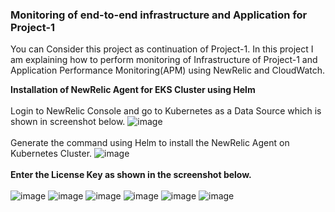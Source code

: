 ### Monitoring of end-to-end infrastructure and Application for Project-1
You can Consider this project as continuation of Project-1. In this project I am explaining how to perform monitoring of Infrastructure of Project-1 and Application Performance Monitoring(APM) using NewRelic and CloudWatch.

**Installation of NewRelic Agent for EKS Cluster using Helm**
<br><br/>
Login to NewRelic Console and go to Kubernetes as a Data Source which is shown in screenshot below.
![image](https://github.com/singhritesh85/DevOps-Project/assets/56765895/bc3cbb9b-0bdd-446a-99a0-c2be3b20df0b)
<br><br/>
Generate the command using Helm to install the NewRelic Agent on Kubernetes Cluster.
![image](https://github.com/singhritesh85/DevOps-Project/assets/56765895/4c7cb56a-8779-46a5-803a-0e151fc5a7db)
<br><br/>
**Enter the License Key as shown in the screenshot below.**
<br><br/>
![image](https://github.com/singhritesh85/DevOps-Project/assets/56765895/aa24605f-589a-4d3f-9bca-ce38039db58f)
![image](https://github.com/singhritesh85/DevOps-Project/assets/56765895/979b6415-dd25-42e3-83c6-23908b1bbd87)
![image](https://github.com/singhritesh85/DevOps-Project/assets/56765895/70280928-aff9-4bab-9d68-5ccd68b73391)
![image](https://github.com/singhritesh85/DevOps-Project/assets/56765895/48b35297-f1fb-4453-a709-324db736d8f6)
![image](https://github.com/singhritesh85/DevOps-Project/assets/56765895/f72eae59-4a76-4c73-a4bf-899ad1521ee8)
![image](https://github.com/singhritesh85/DevOps-Project/assets/56765895/70dbabfc-2d7c-4a1a-9453-6337fcac7027)

